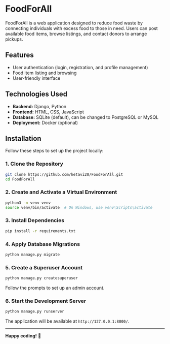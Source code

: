 # FoodForAll

FoodForAll is a web application designed to reduce food waste by connecting individuals with excess food to those in need. Users can post available food items, browse listings, and contact donors to arrange pickups.

## Features

- User authentication (login, registration, and profile management)
- Food item listing and browsing
- User-friendly interface

## Technologies Used

- **Backend:** Django, Python
- **Frontend:** HTML, CSS, JavaScript
- **Database:** SQLite (default), can be changed to PostgreSQL or MySQL
- **Deployment:** Docker (optional)

## Installation

Follow these steps to set up the project locally:

### 1. Clone the Repository
```bash
git clone https://github.com/hetavi20/FoodForAll.git
cd FoodForAll
```

### 2. Create and Activate a Virtual Environment
```bash
python3 -m venv venv
source venv/bin/activate  # On Windows, use venv\Scripts\activate
```

### 3. Install Dependencies
```bash
pip install -r requirements.txt
```

### 4. Apply Database Migrations
```bash
python manage.py migrate
```

### 5. Create a Superuser Account
```bash
python manage.py createsuperuser
```
Follow the prompts to set up an admin account.

### 6. Start the Development Server
```bash
python manage.py runserver
```
The application will be available at `http://127.0.0.1:8000/`.



---
**Happy coding!** 🚀
